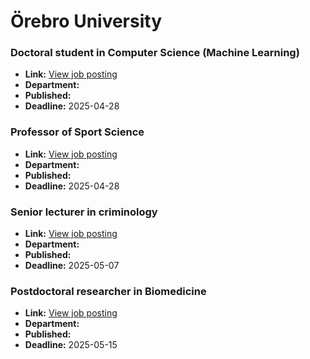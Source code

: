 # Örebro University

### Doctoral student in Computer Science (Machine Learning)
- **Link:** [View job posting](https://www.oru.se/english/career/available-positions/job/?jid=20250051)
- **Department:** 
- **Published:** 
- **Deadline:** 2025-04-28

### Professor of Sport Science
- **Link:** [View job posting](https://www.oru.se/english/career/available-positions/job/?jid=20250079)
- **Department:** 
- **Published:** 
- **Deadline:** 2025-04-28

### Senior lecturer in criminology
- **Link:** [View job posting](https://www.oru.se/english/career/available-positions/job/?jid=20250099)
- **Department:** 
- **Published:** 
- **Deadline:** 2025-05-07

### Postdoctoral researcher in Biomedicine
- **Link:** [View job posting](https://www.oru.se/english/career/available-positions/job/?jid=20250078)
- **Department:** 
- **Published:** 
- **Deadline:** 2025-05-15

